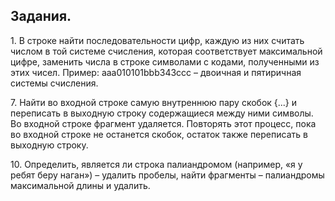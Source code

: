 ## Задания.
1\.  В строке найти последовательности цифр, каждую из них считать числом в той системе счисления, которая соответствует максимальной цифре, заменить числа в строке символами с кодами, полученными из этих чисел. Пример: aaa010101bbb343ccc – двоичная и пятиричная системы счисления.  
  
7\.  Найти во входной строке самую внутреннюю пару скобок {...} и переписать в выходную строку содержащиеся между ними символы. Во входной строке фрагмент удаляется. Повторять этот процесс, пока во входной строке не останется скобок, остаток также переписать в выходную строку.  
  
10\.  Определить, является ли строка палиандромом (например, «я у ребят беру наган») – удалить пробелы, найти фрагменты – палиандромы максимальной длины и удалить.  
